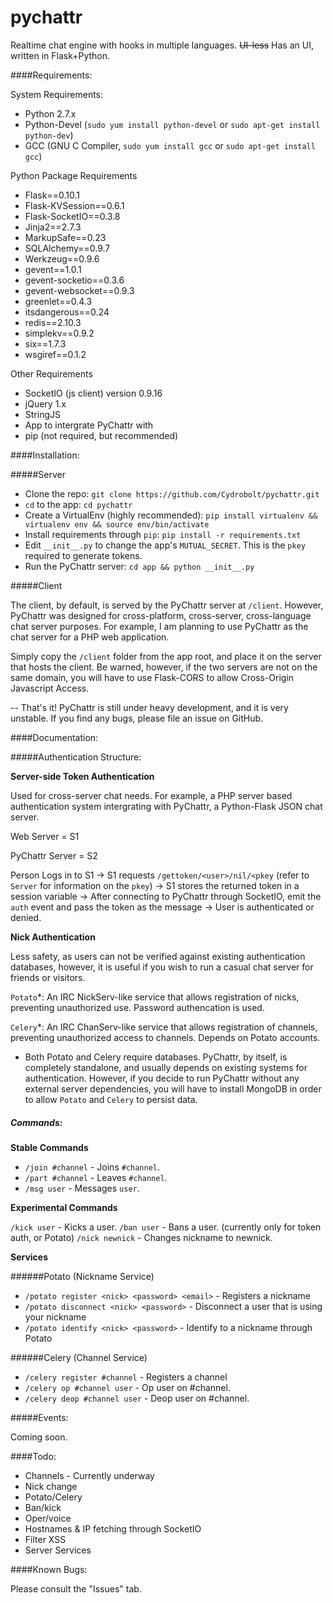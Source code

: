 pychattr
========

Realtime chat engine with hooks in multiple languages. ~~UI-less~~ Has an UI, written in Flask+Python.

####Requirements:

System Requirements:
 - Python 2.7.x
 - Python-Devel (`sudo yum install python-devel` or `sudo apt-get install python-dev`)
 - GCC (GNU C Compiler, `sudo yum install gcc` or `sudo apt-get install gcc`)

Python Package Requirements

 - Flask==0.10.1
 - Flask-KVSession==0.6.1
 - Flask-SocketIO==0.3.8
 - Jinja2==2.7.3
 - MarkupSafe==0.23
 - SQLAlchemy==0.9.7
 - Werkzeug==0.9.6
 - gevent==1.0.1
 - gevent-socketio==0.3.6
 - gevent-websocket==0.9.3
 - greenlet==0.4.3
 - itsdangerous==0.24
 - redis==2.10.3
 - simplekv==0.9.2
 - six==1.7.3
 - wsgiref==0.1.2

 
Other Requirements
 - SocketIO (js client) version 0.9.16
 - jQuery 1.x
 - StringJS
 - App to intergrate PyChattr with
 - pip (not required, but recommended)

####Installation:

#####Server

 - Clone the repo: `git clone https://github.com/Cydrobolt/pychattr.git`
 - `cd` to the app: `cd pychattr`
 - Create a VirtualEnv (highly recommended): `pip install virtualenv && virtualenv env && source env/bin/activate` 
 - Install requirements through `pip`: `pip install -r requirements.txt`
 - Edit `__init__.py` to change the app's `MUTUAL_SECRET`. This is the `pkey` required to generate tokens.
 - Run the PyChattr server: `cd app && python __init__.py`

#####Client

The client, by default, is served by the PyChattr server at `/client`.
However, PyChattr was designed for cross-platform, cross-server, cross-language
chat server purposes. For example, I am planning to use PyChattr as the chat server
for a PHP web application.

Simply copy the `/client` folder from the app root, and place it on the server that
hosts the client. Be warned, however, if the two servers are not on the same domain, 
you will have to use Flask-CORS to allow Cross-Origin Javascript Access.

--
That's it! PyChattr is still under heavy development, and it is very unstable.
If you find any bugs, please file an issue on GitHub. 

####Documentation:

#####Authentication Structure:

**Server-side Token Authentication**

Used for cross-server chat needs. For example, a PHP server based authentication system intergrating with PyChattr, a Python-Flask JSON chat server.

Web Server = S1

PyChattr Server = S2


Person Logs in to S1 -> S1 requests `/gettoken/<user>/nil/<pkey` (refer to `Server` for information on the `pkey`)
 -> S1 stores the returned token in a session variable -> After connecting to PyChattr
 through SocketIO, emit the `auth` event and pass the token as the message -> User is authenticated or denied. 

**Nick Authentication**

Less safety, as users can not be verified against existing authentication databases, however, it is useful if you wish to run a casual chat server for friends or visitors. 

`Potato`*: An IRC NickServ-like service that allows registration of nicks, preventing unauthorized use. Password authencation is used.

`Celery`*: An IRC ChanServ-like service that allows registration of channels, preventing unauthorized access to channels. Depends on Potato accounts.

* Both Potato and Celery require databases. PyChattr, by itself, is completely standalone, and usually depends on existing systems for authentication. However, if you decide to run PyChattr without any external server dependencies, you will have to install MongoDB in order to allow `Potato` and `Celery` to persist data.


##### Commands:

**Stable Commands**
 - `/join #channel` - Joins `#channel`.
 - `/part #channel` - Leaves `#channel`.
 - `/msg user` - Messages `user`.

**Experimental Commands**

`/kick user` - Kicks a user.
`/ban user` - Bans a user. (currently only for token auth, or Potato)
`/nick newnick` - Changes nickname to newnick.

**Services**

######Potato (Nickname Service)

 - `/potato register <nick> <password> <email>` - Registers a nickname
 - `/potato disconnect <nick> <password>` - Disconnect a user that is using your nickname
 - `/potato identify <nick> <password>` - Identify to a nickname through Potato

######Celery (Channel Service)

 - `/celery register #channel` - Registers a channel
 - `/celery op #channel user` - Op user on #channel.
 - `/celery deop #channel user` - Deop user on #channel.

#####Events:

Coming soon.
 
####Todo:

 - Channels - Currently underway
 - Nick change
 - Potato/Celery
 - Ban/kick
 - Oper/voice
 - Hostnames & IP fetching through SocketIO
 - Filter XSS
 - Server Services

####Known Bugs:

Please consult the "Issues" tab.
